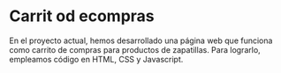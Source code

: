 # Carrit od ecompras
En el proyecto actual, hemos desarrollado una página web que funciona como carrito de compras para productos de zapatillas. Para lograrlo, empleamos código en HTML, CSS y Javascript.
